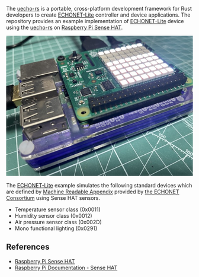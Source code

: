 The [uecho-rs](https://github.com/cybergarage/uecho-rs) is a portable, cross-platform development framework for Rust developers to create [ECHONET-Lite][enet] controller and device applications.
The repository provides an example implementation of [ECHONET-Lite][enet] device using the [uecho-rs](https://github.com/cybergarage/uecho-rs) on [Raspberry Pi Sense HAT](https://www.raspberrypi.com/products/sense-hat/).

![](img/uecho-sensehat.jpg)

The [ECHONET-Lite][enet] example simulates the following standard devices which are defined by [Machine Readable Appendix][mra] provided by [the ECHONET Consortium][eneto] using Sense HAT sensors.

- Temperature sensor class (0x0011)
- Humidity sensor class (0x0012)
- Air pressure sensor class (0x002D)
- Mono functional lighting (0x0291)

## References

- [Raspberry Pi Sense HAT](https://www.raspberrypi.com/products/sense-hat/)
- [Raspberry Pi Documentation - Sense HAT](https://www.raspberrypi.com/documentation/accessories/sense-hat.html)

[enet]:http://echonet.jp/english/
[eneto]:https://echonet.jp/organization_en/
[mra]:https://echonet.jp/spec_mra_rp1_en/
[mcl]:https://echonet.jp/spec-en/
